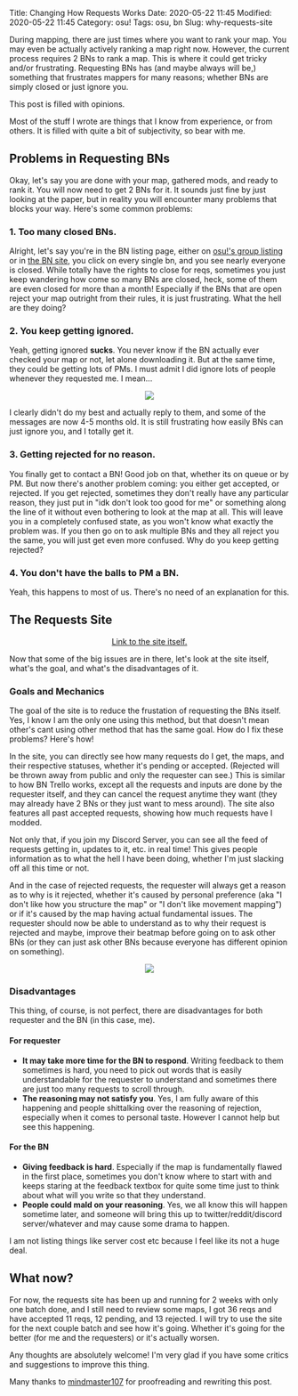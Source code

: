 Title: Changing How Requests Works
Date: 2020-05-22 11:45
Modified: 2020-05-22 11:45
Category: osu!
Tags: osu, bn
Slug: why-requests-site

During mapping, there are just times where you want to rank your map. You may even be actually actively ranking a map right now. However, the current process requires 2 BNs to rank a map. This is where it could get tricky and/or frustrating. Requesting BNs has (and maybe always will be,) something that frustrates mappers for many reasons; whether BNs are simply closed or just ignore you.

<div class="ui icon warning message">
  <i class="exclamation triangle icon"></i>
  <div class="content">
    <div class="header">
      This post is filled with opinions.
    </div>
    <p>Most of the stuff I wrote are things that I know from experience, or from others. It is filled with quite a bit of subjectivity, so bear with me.</p>
  </div>
</div>

## Problems in Requesting BNs
Okay, let's say you are done with your map, gathered mods, and ready to rank it. You will now need to get 2 BNs for it. It sounds just fine by just looking at the paper, but in reality you will encounter many problems that blocks your way. Here's some common problems:

### 1. Too many closed BNs.
Alright, let's say you're in the BN listing page, either on [osu!'s group listing](https://osu.ppy.sh/groups/28) or in [the BN site](https://bn.mappersguild.com/), you click on every single bn, and you see nearly everyone is closed. While totally have the rights to close for reqs, sometimes you just keep wandering how come so many BNs are closed, heck, some of them are even closed for more than a month! Especially if the BNs that are open reject your map outright from their rules, it is just frustrating. What the hell are they doing?

### 2. You keep getting ignored.
Yeah, getting ignored **sucks**. You never know if the BN actually ever checked your map or not, let alone downloading it. But at the same time, they could be getting lots of PMs. I must admit I did ignore lots of people whenever they requested me. I mean...

<center><img src="https://d.rorre.xyz/FkUlgP/chrome_xHt36PNdrn.png"></center>

I clearly didn't do my best and actually reply to them, and some of the messages are now 4-5 months old. It is still frustrating how easily BNs can just ignore you, and I totally get it.

### 3. Getting rejected for no reason.
You finally get to contact a BN! Good job on that, whether its on queue or by PM. But now there's another problem coming: you either get accepted, or rejected. If you get rejected, sometimes they don't really have any particular reason, they just put in "idk don't look too good for me" or something along the line of it without even bothering to look at the map at all. This will leave you in a completely confused state, as you won't know what exactly the problem was. If you then go on to ask multiple BNs and they all reject you the same, you will just get even more confused. Why do you keep getting rejected?

### 4. You don't have the balls to PM a BN.
Yeah, this happens to most of us. There's no need of an explanation for this.

## The Requests Site
<center><a href="https://bn.rorre.xyz/">Link to the site itself.</a></center>

Now that some of the big issues are in there, let's look at the site itself, what's the goal, and what's the disadvantages of it.

### Goals and Mechanics
The goal of the site is to reduce the frustation of requesting the BNs itself. Yes, I know I am the only one using this method, but that doesn't mean other's cant using other method that has the same goal. How do I fix these problems? Here's how!

In the site, you can directly see how many requests do I get, the maps, and their respective statuses, whether it's pending or accepted. (Rejected will be thrown away from public and only the requester can see.) This is similar to how BN Trello works, except all the requests and inputs are done by the requester itself, and they can cancel the request anytime they want (they may already have 2 BNs or they just want to mess around). The site also features all past accepted requests, showing how much requests have I modded.

Not only that, if you join my Discord Server, you can see all the feed of requests getting in, updates to it, etc. in real time! This gives people information as to what the hell I have been doing, whether I'm just slacking off all this time or not.

And in the case of rejected requests, the requester will always get a reason as to why is it rejected, whether it's caused by personal preference (aka "I don't like how you structure the map" or "I don't like movement mapping") or if it's caused by the map having actual fundamental issues. The requester should now be able to understand as to why their request is rejected and maybe, improve their beatmap before going on to ask other BNs (or they can just ask other BNs because everyone has different opinion on something).

<center><img src="https://d.rorre.xyz/2LGoYK/DUe9J5FGRC.png"></center>

### Disadvantages
This thing, of course, is not perfect, there are disadvantages for both requester and the BN (in this case, me).

#### For requester
- **It may take more time for the BN to respond**. Writing feedback to them sometimes is hard, you need to pick out words that is easily understandable for the requester to understand and sometimes there are just too many requests to scroll through.
- **The reasoning may not satisfy you**. Yes, I am fully aware of this happening and people shittalking over the reasoning of rejection, especially when it comes to personal taste. However I cannot help but see this happening.

#### For the BN
- **Giving feedback is hard**. Especially if the map is fundamentally flawed in the first place, sometimes you don't know where to start with and keeps staring at the feedback textbox for quite some time just to think about what will you write so that they understand.
- **People could mald on your reasoning**. Yes, we all know this will happen sometime later, and someone will bring this up to twitter/reddit/discord server/whatever and may cause some drama to happen.

I am not listing things like server cost etc because I feel like its not a huge deal.

## What now?
For now, the requests site has been up and running for 2 weeks with only one batch done, and I still need to review some maps, I got 36 reqs and have accepted 11 reqs, 12 pending, and 13 rejected. I will try to use the site for the next couple batch and see how it's going. Whether it's going for the better (for me and the requesters) or it's actually worsen.

Any thoughts are absolutely welcome! I'm very glad if you have some critics and suggestions to improve this thing.

<div class="ui segment">
	<p>Many thanks to <a href="https://osu.ppy.sh/users/8819496">mindmaster107</a> for proofreading and rewriting this post.</p>
</div>